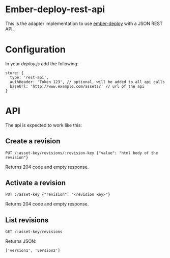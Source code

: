# Ember-deploy-rest-api

This is the adapter implementation to use
[ember-deploy](https://github.com/levelbossmike/ember-deploy) with a JSON REST API.

# Configuration

In your _deploy.js_ add the following:

    store: {
      type: 'rest-api',
      authHeader: 'Token 123', // optional, will be added to all api calls
      baseUrl: 'http://www.example.com/assets/' // url of the api
    }

# API

The api is expected to work like this:

## Create a revision

    PUT /:asset-key/revisions/:revision-key {"value": "html body of the revision"}

Returns 204 code and empty response.

## Activate a revision

    PUT :/asset-key {"revision": "<revision key>"}

Returns 204 code and empty response.

## List revisions

    GET /:asset-key/revisions

Returns JSON:

    ['version1', 'version2']
